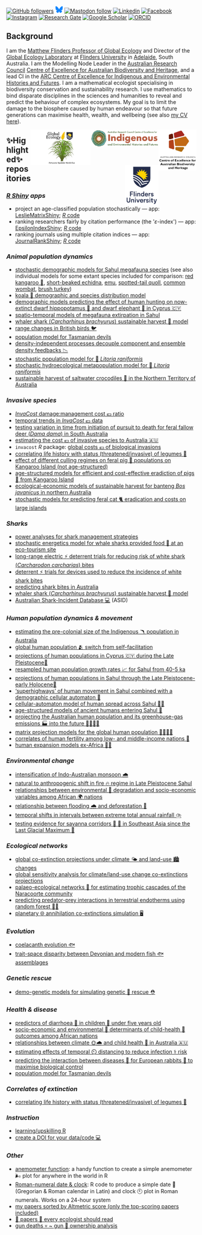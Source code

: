 <!--
**cjabradshaw/cjabradshaw** is a ✨ _special_ ✨ repository because its `README.md` (this file) appears on your GitHub profile.
-->
<a rel="me" href="https://mastodon.world/@conservbytes"></a>
<a href="https://github.com/cjabradshaw"><img alt="GitHub followers" src="https://img.shields.io/github/followers/cjabradshaw?label=Github&style=social"></a> <a href="https://bsky.app/profile/conservbytes.bsky.social"><img align="" title="Bluesky: conservbytes.bsky.social" src="https://github.com/cjabradshaw/cjabradshaw/blob/main/www/bluesky.png" alt="Bluesky" width="20" style="margin-top: 5px"></a> <a href="https://mastodon.world/@conservbytes"><img alt="Mastodon follow" src="https://img.shields.io/mastodon/follow/109352803243801893?color=%2343018f&domain=https%3A%2F%2Fmastodon.world&label=Mastodon&logo=Mastodon&logoColor=%2343018f&style=social"></a> [![Linkedin](https://img.shields.io/badge/-Linkedin-blue.svg?style=social&logo=linkedin&logoColor=blue&colorB=0E55DA&labelColor=210EDA)](https://www.linkedin.com/in/cjabradshaw/) [![Facebook](https://img.shields.io/badge/-Facebook-blue.svg?style=social&logo=facebook&logoColor=blue&colorB=0E55DA&labelColor=210EDA)](https://www.facebook.com/conservbytes) [![Instagram](https://img.shields.io/badge/-Instagram-red.svg?style=social&logo=instagram&logoColor=purple&colorB=C41230&labelColor=BA22F7)](https://www.instagram.com/cjabradshaw/) [![Research Gate](https://img.shields.io/badge/-Research%20Gate-green.svg?style=social&logo=researchgate&logoColor=brown&colorB=616161&labelColor=00BFA5)](https://www.researchgate.net/profile/Corey-Bradshaw) [![Google Scholar](https://img.shields.io/badge/-Google%20Scholar-blue.svg?style=social&logo=googlescholar&logoColor=blue&colorB=2E7DEF&labelColor=2ECFEF)](https://scholar.google.com/citations?hl=en&user=1sO0O3wAAAAJ&view_op=list_works&sortby=pubdate) [![ORCID](https://img.shields.io/badge/-ORCID-green.svg?style=social&logo=orcid&logoColor=green&colorB=71DA0E&labelColor=0EDA11)](https://orcid.org/0000-0002-5328-7741)

## Background
I am the <a href="http://www.flinders.edu.au/people/corey.bradshaw">Matthew Flinders Professor of Global Ecology</a> and Director of the <a href="https://globalecologyflinders.com/">Global Ecology Laboratory</a> at <a href="http://www.flinders.edu.au">Flinders University</a> in <a href="https://www.google.com.au/maps/place/Adelaide+SA/@-35.0004451,138.3309765,10z/data=!3m1!4b1!4m5!3m4!1s0x6ab735c7c526b33f:0x4033654628ec640!8m2!3d-34.9284989!4d138.6007456">Adelaide</a>, South Australia. I am the Modelling Node Leader in the <a href="http://www.arc.gov.au">Australian Research Council</a> <a href="http://EpicAustralia.org.au">Centre of Excellence for Australian Biodiversity and Heritage</a>, and a lead CI in the <a href="http://ciehf.au">ARC Centre of Excellence for Indigenous and Environmental Histories and Futures</a>. I am a mathematical ecologist specialising in biodiversity conservation and sustainability research. I use mathematics to bind disparate disciplines in the sciences and humanities to reveal and predict the behaviour of complex ecosystems. My goal is to limit the damage to the biosphere caused by human endeavour so that future generations can maximise health, wealth, and wellbeing (see also <a href="https://conservationbytes.com/corey-j-a-bradshaw/cv/">my CV here</a>).

[<img src="www/CabahFCP.jpg" alt="ARC Centre of Excellence for Australian Biodiversity and Heritage" width="100" align="right" />](http://EpicAustralia.org.au)
[<img src="www/CIEHF_Logo_Email_Version Transparent.png" alt="ARC Centre of Excellence for Indigenous and Environmental Histories and Futures" width="180" align="right" />](http://cief.au)
[<img src="www/GEL Logo Kaurna New Transp.png" alt="Global Ecology Laboratory" width="160" align="right" />](http://GlobalEcologyFlinders.com)
[<img src="www/Flinders_University_Logo_Stacked_RGB_Master.png" alt="Flinders University" width="90" align="right" />](http://www.flinders.edu.au)

## ✨Highlighted✨ repositories
### _<a href="https://www.shinyapps.io">R Shiny</a> apps_
- project an age-classified population stochastically — app: [LeslieMatrixShiny](https://cjabradshaw.shinyapps.io/LeslieMatrixShiny/); <a href="https://github.com/cjabradshaw/LeslieMatrixShiny"><em>R</em> code</a>
- ranking researchers fairly by citation performance (the '_ε_-index') — app: [EpsilonIndexShiny](https://cjabradshaw.shinyapps.io/epsilonIndex/); <a href="https://github.com/cjabradshaw/EpsilonIndexShiny"><em>R</em> code</a>
- ranking journals using multiple citation indices — app: [JournalRankShiny](https://cjabradshaw.shinyapps.io/JournalRankShiny/); <a href="https://github.com/cjabradshaw/JournalRankShiny"><em>R</em> code</a>

### _Animal population dynamics_
- [stochastic demographic models for Sahul megafauna species](https://github.com/cjabradshaw/MegafaunaSusceptibility) (see also individual models for some extant species included for comparison: [red kangaroo 🦘](https://github.com/cjabradshaw/KangarooPopModel), [short-beaked echidna](https://github.com/cjabradshaw/EchidnaPopModel), [emu](https://github.com/cjabradshaw/EmuPopModel), [spotted-tail quoll](https://github.com/cjabradshaw/SpottedTailQuollModel), [common wombat](https://github.com/cjabradshaw/WombatPopModel), [brush turkey](https://github.com/cjabradshaw/BrushTurkeyPopModel))
- [koala 🐨 demographic and species distribution model](https://github.com/cjabradshaw/Koala_MLR)
- [demographic models predicting the effect of human hunting on now-extinct dwarf hippopotamus 🦛 and dwarf elephant 🐘 in Cyprus 🇨🇾](https://github.com/cjabradshaw/CyprusHippoElephant)
- [spatio-temporal models of megafauna extirpation in Sahul](https://github.com/cjabradshaw/SEOZ_megafauna_extirpation)
- [whaler shark (_Carcharhinus brachyurus_) sustainable harvest 🎣 model](https://github.com/cjabradshaw/WhalerSharkModel)
- [range changes in British birds 🐦](https://github.com/cjabradshaw/BritishBirdsRangeChange)
- [population model for Tasmanian devils](https://github.com/cjabradshaw/devilpopmodel)
- [density-independent processes decouple component and ensemble density feedbacks 📉](https://github.com/cjabradshaw/DensityFeedbackSims)
- [stochastic population model for :frog: <em>Litoria raniformis</em>](https://github.com/cjabradshaw/RiverRegulation_Frog_PopModel)
- [stochastic hydroecological metapopulation model for :frog: <em>Litoria raniformis</em>](https://github.com/cjabradshaw/Lraniformis-Metapopulation-model)
- [sustainable harvest of saltwater crocodiles 🐊 in the Northern Territory of Australia](https://github.com/cjabradshaw/crocharvest)

### _Invasive species_
- [<em>InvaCost</em> damage:management cost 💶 ratio](https://github.com/cjabradshaw/InvaCostDamMgmRatio)
- [temporal trends in <em>InvaCost</em> 💶 data](https://github.com/cjabradshaw/InvaCostVersionTrends)
- [testing variation in time from initiation of pursuit to death for feral fallow deer (<em>Dama dama</em>) in South Australia](https://github.com/cjabradshaw/deerCullShotgun)
- [estimating the cost 💶 of invasive species to Australia 🇦🇺](https://github.com/cjabradshaw/InvasiveSppCostsAustralia)
- <code>invacost</code> <em>R</em> package: [global costs 💶 of biological invasions](https://github.com/cjabradshaw/invacost)
- [correlating life history with status (threatened/invasive) of legumes 🌱](https://github.com/cjabradshaw/legumeStatus)
- [effect of different culling regimes on feral pig 🐖 populations on Kangaroo Island (not age-structured)](https://github.com/cjabradshaw/KIpigCull)
- [age-structured models for efficient and cost-effective eradiction of pigs 🐖 from Kangaroo Island](https://github.com/cjabradshaw/KIPigEradication)
- [ecological-economic models of sustainable harvest for banteng <em>Bos javanicus</em> in northern Australia](https://github.com/cjabradshaw/bantengharvest)
- [stochastic models for predicting feral cat 🐈 eradication and costs on large islands](https://github.com/cjabradshaw/FeralCatEradication)

### _Sharks_
- [power analyses for shark management strategies](https://github.com/cjabradshaw/SharkManagementStrategiesPower)
- [stochastic energetics model for whale sharks provided food :fried_shrimp: at an eco-tourism site](https://github.com/cjabradshaw/WhaleSharkEnergeticsModel)
- [long-range electric ⚡ deterrent trials for reducing risk of white shark (_Carcharodon carcharias_) bites](https://github.com/cjabradshaw/Long-range-electric-deterrents-testing)
- [deterrent ⚡ trials for devices used to reduce the incidence of white shark bites](https://github.com/cjabradshaw/whitesharkdeterrents)
- [predicting shark bites in Australia](https://github.com/cjabradshaw/sharkbite)
- [whaler shark (_Carcharhinus brachyurus_) sustainable harvest 🎣 model](https://github.com/cjabradshaw/WhalerSharkModel)
- [Australian Shark-Incident Database 💻](https://github.com/cjabradshaw/AustralianSharkIncidentDatabase) (ASID)

### _Human population dynamics & movement_
- [estimating the pre-colonial size of the Indigenous 🪃 population in Australia](https://github.com/cjabradshaw/AusIndigN)
- [global human population 🫂 switch from self-facilitation](https://github.com/cjabradshaw/globalHumanPopSwitch)
- [projections of human populations in Cyprus 🇨🇾 during the Late Pleistocene🚶‍](https://github.com/cjabradshaw/CyprusHumanPleistocene)
- [resampled human population growth rates 📈 for Sahul from 40-5 ka](https://github.com/cjabradshaw/ArchDatesPopGrowth) 
- [projections of human populations in Sahul through the Late Pleistocene-early Holocene🚶‍](https://github.com/cjabradshaw/SahulLGMhuman)
- [‘superhighways’ of human movement in Sahul combined with a demographic cellular automaton 🚶‍](https://github.com/cjabradshaw/SuperhighwaysSpreadModel)
- [cellular-automaton model of human spread across Sahul 🚶‍♀️](https://github.com/cjabradshaw/SahulHumanSpread)
- [age-structured models of ancient humans entering Sahul 🚣](https://github.com/cjabradshaw/SahulHuman)
- [projecting the Australian human population and its greenhouse-gas emissions 🏭 into the future 👨‍👩‍👧‍👧](https://github.com/cjabradshaw/AusHumanProjection)
- [matrix projection models for the global human population 👨‍👩‍👧‍👧](https://github.com/cjabradshaw/globalhumanmodel)
- [correlates of human fertility among low- and middle-income nations 👶](https://github.com/cjabradshaw/humanfertility)
- [human expansion models ex-Africa 🚶‍♂️](https://github.com/cjabradshaw/HumanGlobalExpansion)

### _Environmental change_
- [intensification of Indo-Australian monsoon 🌧️](https://github.com/cjabradshaw/IndoAustralianMonsoon)
- [natural to anthropogenic shift in fire 🔥 regime in Late Pleistocene Sahul](https://github.com/cjabradshaw/FireRegimeShift)
- [relationships between environmental 🥬 degradation and socio-economic variables among African 🌍 nations](https://github.com/cjabradshaw/EnvironRankAfrica)
- [relationship between flooding 🌧️ and deforestation 🌳](https://github.com/cjabradshaw/forestsfloods)
- [temporal shifts in intervals between extreme total annual rainfall ⛈️](https://github.com/cjabradshaw/precipExtremes)
- [testing evidence for savanna corridors 🌿 🌳 in Southeast Asia since the Last Glacial Maximum 🧊](https://github.com/cjabradshaw/SavannaCorridors)

### _Ecological networks_
- [global co-extinction projections under climate 🌤️ and land-use 🏙️ changes](https://github.com/cjabradshaw/global_coextinctions)
- [global sensitivity analysis for climate/land-use change co-extinctions projections](https://github.com/cjabradshaw/CCcoextGSA)
- [palaeo-ecological networks 🔗 for estimating trophic cascades of the Naracoorte community](https://github.com/cjabradshaw/Inferring-networks-and-modelling-trophic-cascades)
- [predicting predator-prey interactions in terrestrial endotherms using random forest 🌲🌳](https://github.com/cjabradshaw/random-forests-for-predicting-predator-prey-interactions-in-terrestrial-vertebrates)
- [planetary 🌐 annihilation co-extinctions simulation 🖥️](https://github.com/cjabradshaw/co-extinctions)

### _Evolution_
- [coelacanth evolution 🐟](https://github.com/cjabradshaw/CoelacanthEvolution)
- [trait-space disparity between Devonian and modern fish 🐟 assemblages](https://github.com/cjabradshaw/Trait-space-disparity)

### _Genetic rescue_
- [demo-genetic models for simulating genetic 🧬 rescue ⛑️](https://github.com/cjabradshaw/demo-genetic)

### _Health & disease_
- [predictors of diarrhoea 💩 in children 🧒 under five years old](https://github.com/cjabradshaw/childDiarr)
- [socio-economic and environmental 🚰 determinants of child-health 🧒 outcomes among African nations](https://github.com/cjabradshaw/AfricaChildHealth)
- [relationships between climate 🌞🌧️ and child health 👶 in Australia 🇦🇺](https://github.com/cjabradshaw/AusChildHlthClim)
- [estimating effects of temporal ⏲️ distancing to reduce infection ⚕️ risk](https://github.com/cjabradshaw/COVID19distancing)
- [predicting the interaction between diseases 🦠 for European rabbits 🐇 to maximise biological control](https://github.com/cjabradshaw/rabbitdisease)
- [population model for Tasmanian devils](https://github.com/cjabradshaw/devilpopmodel)

### _Correlates of extinction_
- [correlating life history with status (threatened/invasive) of legumes 🌱](https://github.com/cjabradshaw/legumeStatus)

### _Instruction_
- [learning/upskilling R](https://github.com/CABAH/learningRresources)
- [create a DOI for your data/code 💻](https://github.com/CABAH/assignDOI)

### _Other_
- [anemometer function](https://github.com/cjabradshaw/Anemometer): a handy function to create a simple anemometer 🌬️ plot for anywhere in the world in R
- [Roman-numeral date & clock](https://github.com/cjabradshaw/RomanClockCalendar): R code to produce a simple date 📆 (Gregorian & Roman calendar in Latin) and clock 🕙 plot in Roman numerals. Works on a 24-hour system
- [my papers sorted by Altmetric score (only the top-scoring papers included)](https://cjabradshaw.github.io/AltmetricBradshaw/)
- [💯 papers 📖 every ecologist should read](https://github.com/cjabradshaw/HIPE)
- [gun deaths 💀 ~ gun 🔫 ownership analysis](https://github.com/cjabradshaw/guns)


